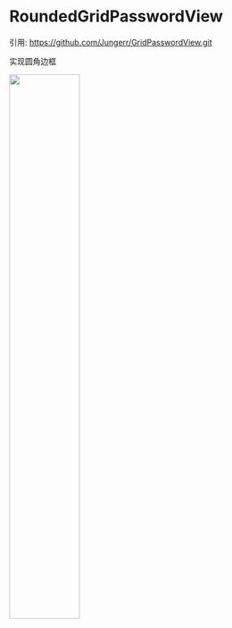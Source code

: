 # RoundedGridPasswordView
引用:    https://github.com/Jungerr/GridPasswordView.git

实现圆角边框

<img src="http://oph0392na.bkt.clouddn.com/2017-09-15-Screenshot_1505453146.png" width="50%" height="50%">
